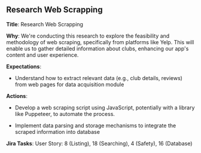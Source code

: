 ## Research Web Scrapping

**Title**: Research Web Scrapping

**Why**: We're conducting this research to explore the feasibility and methodology of web scraping, specifically from platforms like Yelp. This will enable us to gather detailed information about clubs, enhancing our app's content and user experience.

**Expectations**:

* Understand how to extract relevant data (e.g., club details, reviews) from web pages for data acquisition module

**Actions**:

* Develop a web scraping script using JavaScript, potentially with a library like Puppeteer, to automate the process.

* Implement data parsing and storage mechanisms to integrate the scraped information into database

**Jira Tasks**: User Story: 8 (Listing), 18 (Searching), 4 (Safety), 16 (Database)

